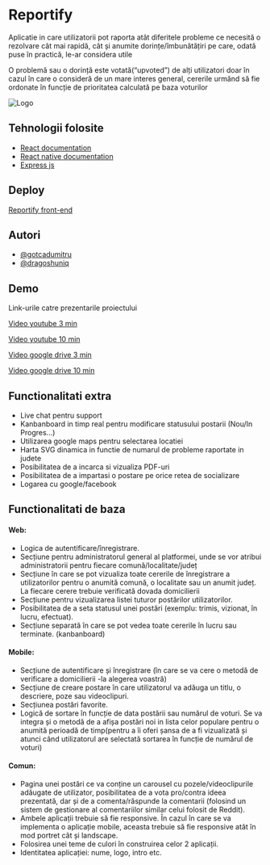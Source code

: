 # Reportify

Aplicatie in care utilizatorii pot raporta atât diferitele
probleme ce necesită o rezolvare cât mai rapidă, cât și anumite
dorințe/îmbunătățiri pe care, odată puse în practică, le-ar considera utile

O problemă sau o dorință este votată(“upvoted”) de alți utilizatori
doar în cazul în care o consideră de un mare interes general, cererile urmând
să fie ordonate în funcție de prioritatea calculată pe baza voturilor

![Logo](https://imgur.com/a/PbKupt2)

## Tehnologii folosite

- [React documentation ](https://reactjs.org/docs/getting-started.html)
- [React native documentation](https://reactnative.dev/docs/accessibilityinfo)
- [Express js](https://expressjs.com/)

## Deploy

[Reportify front-end](https://team-frontend-c.herokuapp.com/)

## Autori

- [@gotcadumitru](https://github.com/gotcadumitru)
- [@dragoshuniq](https://github.com/dragoshuniq)

## Demo

Link-urile catre prezentarile proiectului

[Video youtube 3 min](https://www.youtube.com/watch?v=cm4zX9sRlzM)

[Video youtube 10 min](https://www.youtube.com/watch?v=s0Nz4tXPAFk)

[Video google drive 3 min](https://drive.google.com/file/d/11lNnwlkRaiId9k_JDBIcdfSkIN5SRBci/view?usp=sharing)

[Video google drive 10 min](https://drive.google.com/file/d/1nhL3DCjZ2mNbZqBSLYbo9RP2GuteXpY-/view?usp=sharing)

## Functionalitati extra

- Live chat pentru support
- Kanbanboard in timp real pentru modificare statusului postarii (Nou/In Progres...)
- Utilizarea google maps pentru selectarea locatiei
- Harta SVG dinamica in functie de numarul de probleme raportate in judete
- Posibilitatea de a incarca si vizualiza PDF-uri
- Posibilitatea de a impartasi o postare pe orice retea de socializare
- Logarea cu google/facebook

## Functionalitati de baza

#### Web:

- Logica de autentificare/înregistrare.
- Secțiune pentru administratorul general al platformei, unde se vor atribui administratorii pentru fiecare comună/localitate/județ
- Secțiune în care se pot vizualiza toate cererile de înregistrare a utilizatorilor pentru o anumită comună, o localitate sau un anumit județ. La fiecare cerere trebuie verificată dovada domicilierii
- Secțiune pentru vizualizarea listei tuturor postărilor utilizatorilor.
- Posibilitatea de a seta statusul unei postări (exemplu: trimis, vizionat, în lucru, efectuat).
- Secțiune separată în care se pot vedea toate cererile în lucru sau terminate. (kanbanboard)

#### Mobile:

- Secțiune de autentificare și înregistrare (în care se va cere o metodă de verificare a domicilierii -la alegerea voastră)
- Secțiune de creare postare în care utilizatorul va adăuga un titlu, o descriere, poze sau videoclipuri.
- Secțiunea postări favorite.
- Logică de sortare în funcție de data postării sau numărul de voturi. Se va integra și o metodă de a afișa postări noi in lista celor populare pentru o anumită perioadă de timp(pentru a îi oferi șansa de a fi vizualizată și atunci când utilizatorul are selectată sortarea în funcție de numărul de voturi)

#### Comun:

- Pagina unei postări ce va conține un carousel cu pozele/videoclipurile adăugate de utilizator, posibilitatea de a vota pro/contra ideea prezentată, dar și de a comenta/răspunde la comentarii (folosind un sistem de gestionare al comentariilor similar celui folosit de Reddit).
- Ambele aplicații trebuie să fie responsive. În cazul în care se va implementa o aplicație mobile, aceasta trebuie să fie responsive atât în mod portret cât și landscape.
- Folosirea unei teme de culori în construirea celor 2 aplicații.
- Identitatea aplicației: nume, logo, intro etc.

